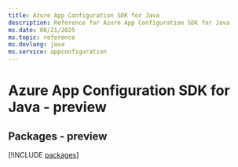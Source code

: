```yaml
---
title: Azure App Configuration SDK for Java
description: Reference for Azure App Configuration SDK for Java
ms.date: 08/21/2025
ms.topic: reference
ms.devlang: java
ms.service: appconfiguration
---
```

# Azure App Configuration SDK for Java - preview
## Packages - preview
[!INCLUDE [packages](app-configuration-index.md)]